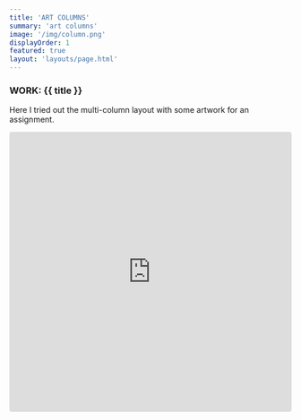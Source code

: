 ```yaml
---
title: 'ART COLUMNS'
summary: 'art columns'
image: '/img/column.png'
displayOrder: 1
featured: true
layout: 'layouts/page.html'
---
```


<h3>WORK: {{ title }}</h3>

Here I tried out the multi-column layout with some artwork for an assignment.

<iframe src="https://codesandbox.io/embed/brave-shtern-td7p1?fontsize=14&hidenavigation=1&theme=dark"
     style="width:100%; height:500px; border:0; border-radius: 4px; overflow:hidden;"
     title="brave-shtern-td7p1"
     allow="accelerometer; ambient-light-sensor; camera; encrypted-media; geolocation; gyroscope; hid; microphone; midi; payment; usb; vr; xr-spatial-tracking"
     sandbox="allow-forms allow-modals allow-popups allow-presentation allow-same-origin allow-scripts"></iframe>
